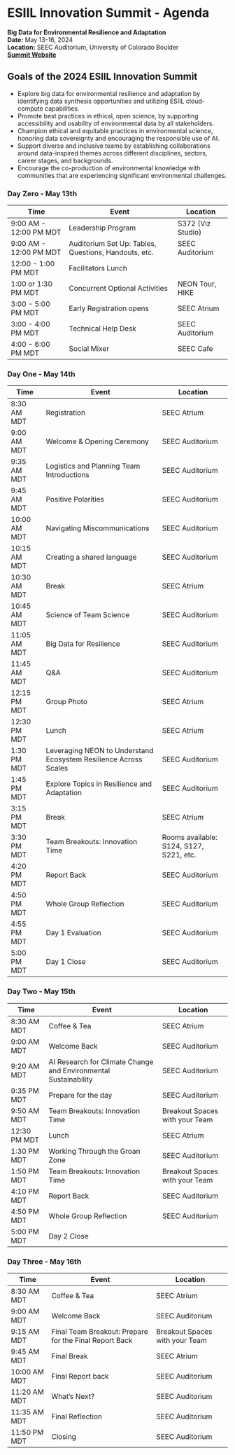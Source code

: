# ESIIL Innovation Summit - Agenda
**Big Data for Environmental Resilience and Adaptation**  
**Date:** May 13-16, 2024  
**Location:** SEEC Auditorium, University of Colorado Boulder  
**[Summit Website](https://cu-esiil.github.io/Innovation-Summit-2024/)**  

## Goals of the 2024 ESIIL Innovation Summit
- Explore big data for environmental resilience and adaptation by identifying data synthesis opportunities and utilizing ESIIL cloud-compute capabilities.
- Promote best practices in ethical, open science, by supporting accessibility and usability of environmental data by all stakeholders.
- Champion ethical and equitable practices in environmental science, honoring data sovereignty and encouraging the responsible use of AI.
- Support diverse and inclusive teams by establishing collaborations around data-inspired themes across different disciplines, sectors, career stages, and backgrounds.
- Encourage the co-production of environmental knowledge with communities that are experiencing significant environmental challenges.

### Day Zero - May 13th
| Time             | Event                        | Location     |
|------------------|------------------------------|--------------|
| 9:00 AM - 12:00 PM MDT | Leadership Program | S372 (Viz Studio) |
| 9:00 AM - 12:00 PM MDT | Auditorium Set Up: Tables, Questions, Handouts, etc. | SEEC Auditorium |
| 12:00 - 1:00 PM MDT | Facilitators Lunch | |
| 1:00 or 1:30 PM MDT | Concurrent Optional Activities | NEON Tour, HIKE |
| 3:00 - 5:00 PM MDT | Early Registration opens | SEEC Atrium |
| 3:00 - 4:00 PM MDT | Technical Help Desk | SEEC Auditorium |
| 4:00 - 6:00 PM MDT | Social Mixer | SEEC Cafe |

### Day One - May 14th
| Time             | Event                        | Location     |
|------------------|------------------------------|--------------|
| 8:30 AM MDT | Registration | SEEC Atrium |
| 9:00 AM MDT | Welcome & Opening Ceremony | SEEC Auditorium |
| 9:35 AM MDT | Logistics and Planning Team Introductions | SEEC Auditorium |
| 9:45 AM MDT | Positive Polarities | SEEC Auditorium |
| 10:00 AM MDT | Navigating Miscommunications | SEEC Auditorium |
| 10:15 AM MDT | Creating a shared language | SEEC Auditorium |
| 10:30 AM MDT | Break | SEEC Atrium |
| 10:45 AM MDT | Science of Team Science | SEEC Auditorium |
| 11:05 AM MDT | Big Data for Resilience | SEEC Auditorium |
| 11:45 AM MDT | Q&A | SEEC Auditorium |
| 12:15 PM MDT | Group Photo | SEEC Atrium |
| 12:30 PM MDT | Lunch | SEEC Atrium |
| 1:30 PM MDT | Leveraging NEON to Understand Ecosystem Resilience Across Scales | SEEC Auditorium |
| 1:45 PM MDT | Explore Topics in Resilience and Adaptation | SEEC Auditorium |
| 3:15 PM MDT | Break | SEEC Atrium |
| 3:30 PM MDT | Team Breakouts: Innovation Time | Rooms available: S124, S127, S221, etc. |
| 4:20 PM MDT | Report Back | SEEC Auditorium |
| 4:50 PM MDT | Whole Group Reflection | SEEC Auditorium |
| 4:55 PM MDT | Day 1 Evaluation | SEEC Auditorium |
| 5:00 PM MDT | Day 1 Close | SEEC Auditorium |

### Day Two - May 15th
| Time             | Event                        | Location     |
|------------------|------------------------------|--------------|
| 8:30 AM MDT | Coffee & Tea | SEEC Atrium |
| 9:00 AM MDT | Welcome Back | SEEC Auditorium |
| 9:20 AM MDT | AI Research for Climate Change and Environmental Sustainability | SEEC Auditorium |
| 9:35 PM MDT | Prepare for the day | SEEC Auditorium |
| 9:50 AM MDT | Team Breakouts: Innovation Time | Breakout Spaces with your Team |
| 12:30 PM MDT | Lunch | SEEC Atrium |
| 1:30 PM MDT | Working Through the Groan Zone | SEEC Auditorium |
| 1:50 PM MDT | Team Breakouts: Innovation Time | Breakout Spaces with your Team |
| 4:10 PM MDT | Report Back | SEEC Auditorium |
| 4:50 PM MDT | Whole Group Reflection | SEEC Auditorium |
| 5:00 PM MDT | Day 2 Close | |

### Day Three - May 16th
| Time             | Event                        | Location     |
|------------------|------------------------------|--------------|
| 8:30 AM MDT | Coffee & Tea | SEEC Atrium |
| 9:00 AM MDT | Welcome Back | SEEC Auditorium |
| 9:15 AM MDT | Final Team Breakout: Prepare for the Final Report Back | Breakout Spaces with your Team |
| 9:45 AM MDT | Final Break | SEEC Atrium |
| 10:00 AM MDT | Final Report back | SEEC Auditorium |
| 11:20 AM MDT | What’s Next? | SEEC Auditorium |
| 11:35 AM MDT | Final Reflection | SEEC Auditorium |
| 11:50 PM MDT | Closing | SEEC Auditorium |
